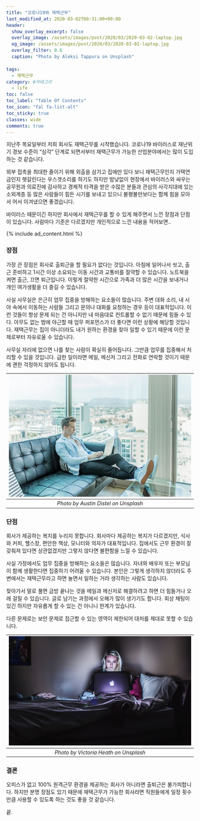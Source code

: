 ```yaml
---
title: "코로나19와 재택근무"
last_modified_at: 2020-03-02T00:31:00+00:00
header:
  show_overlay_excerpt: false
  overlay_image: /assets/images/post/2020/03/2020-03-02-laptop.jpg
  og_image: /assets/images/post/2020/03/2020-03-02-laptop.jpg
  overlay_filter: 0.6
  caption: "Photo by Aleksi Tappura on Unsplash"
  
tags:
  - 재택근무
category: #카테고리
  - life
toc: false
toc_label: "Table Of Contents"
toc_icon: "fal fa-list-alt"
toc_sticky: true
classes: wide
comments: true
---
```




지난주 목요일부터 저희 회사도 재택근무를 시작했습니다. 코로나19 바이러스로 재난위기 경보 수준이 “심각” 단계로 되면서부터 재택근무가 가능한 산업분야에서는 많이 도입하는 것 같습니다.

외부 접촉을 최대한 줄이기 위해 외출을 삼가고 집에만 있다 보니 재택근무인지 가택연금인지 헷갈린다는 우스갯소리를 하기도 하지만 밤낮없이 현장에서 바이러스와 싸우는 공무원과 의료진에 감사하고 경제적 타격을 받은 수많은 분들과 관심의 사각지대에 있는 소외계층 등 많은 사람들이 힘든 시기를 보내고 있으니 불평불만보다는 함께 힘을 모아서 어서 이겨냈으면 좋겠습니다.

바이러스 때문이긴 하지만 회사에서 재택근무를 할 수 있게 해주면서 느낀 장점과 단점이 있습니다. 사람마다 기준은 다르겠지만 개인적으로 느낀 내용을 적어보면..

{% include ad_content.html %}

### 장점
가장 큰 장점은 회사로 출퇴근을 할 필요가 없다는 것입니다. 아침에 일어나서 씻고, 출근 준비하고 1시간 이상 소요되는 이동 시간과 교통비를 절약할 수 있습니다. 노트북을 켜면 출근, 끄면 퇴근입니다. 이렇게 절약한 시간으로 가족과 더 많은 시간을 보내거나 개인 여가생활을 더 즐길 수 있습니다.

사실 사무실은 은근히 업무 집중을 방해하는 요소들이 많습니다. 주변 대화 소리, 내 시야 속에서 이동하는 사람들 그리고 문의나 대화를 요청하는 경우 등이 대표적입니다. 이런 것들이 항상 문제 되는 건 아니지만 내 마음대로 컨트롤할 수 없기 때문에 힘들 수 있다. 아무도 없는 밤에 야근할 때 업무 퍼포먼스가 더 좋다면 이런 상황에 해당할 것입니다. 재택근무는 집이 아니더라도 내가 원하는 환경을 찾아 일할 수 있기 때문에 이런 문제로부터 자유로울 수 있습니다.

사무실 자리에 없으면 나를 찾는 사람이 확실히 줄어듭니다. 그만큼 업무를 집중해서 처리할 수 있을 것입니다. 급한 일이라면 메일, 메신저 그리고 전화로 연락할 것이기 때문에 괜한 걱정하지 않아도 됩니다.

| ![2020-03-02-laptop2.jpg](https://raw.githubusercontent.com/kapentaz/kapentaz.github.io/master/assets/images/post/2020/03/2020-03-02-laptop2.jpg) | 
|:--:| 
| *Photo by Austin Distel on Unsplash* |

### 단점

회사가 제공하는 복지를 누리지 못합니다. 회사마다 제공하는 복지가 다르겠지만, 식사와 커피, 헬스장, 편안한 책상, 모니터와 의자가 대표적입니다. 집에서도 근무 환경이 잘 갖춰져 있다면 상관없겠지만 그렇지 않다면 불편함을 느낄 수 있습니다.

사실 가정에서도 업무 집중을 방해하는 요소들은 많습니다. 자녀와 배우자 또는 부모님이 함께 생활한다면 집중하기 어려울 수 있습니다. 본인은 그렇게 생각하지 않더라도 주변에서는 재택근무라고 하면 놀면서 일하는 거라 생각하는 사람도 있습니다.

찾아가서 말로 풀면 금방 끝나는 것을 메일과 메신저로 해결하려고 하면 더 힘들거나 오래 걸릴 수 있습니다. 글로 남기는 과정에서 오해가 많이 생기기도 합니다. 회상 채팅이 있긴 하지만 자유롭게 할 수 있는 건 아니니 한계가 있습니다.

다른 문제로는 보안 문제로 접근할 수 있는 영역이 제한되어 대처를 제대로 못할 수 있습니다.

| ![2020-03-02-laptop3.jpg](https://raw.githubusercontent.com/kapentaz/kapentaz.github.io/master/assets/images/post/2020/03/2020-03-02-laptop3.jpg) | 
|:--:| 
| *Photo by Victoria Heath on Unsplash* |

### 결론
오피스가 없고 100% 원격근무 환경을 제공하는 회사가 아니라면 출퇴근은 불가피합니다. 하지만 분명 장점도 있기 때문에 재택근무가 가능한 회사라면 직원들에게 일정 횟수만큼 사용할 수 있도록 하는 것도 좋을 것 같습니다.

끝.